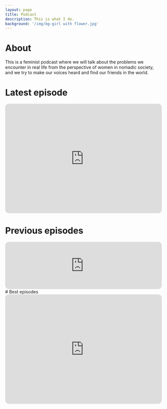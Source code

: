```yaml
---
layout: page
title: Podcast
description: This is what I do.
background: '/img/bg-girl with flower.jpg' 
---
```


# About
This is a feminist podcast where we will talk about the problems we encounter in real life from the perspective of women in nomadic society, and we try to make our voices heard and find our friends in the world.

# Latest episode
<iframe style="border-radius:12px" src="https://open.spotify.com/embed/show/4oHnPO0p0kvO590mJGb2ui?utm_source=generator" width="100%" height="352" frameBorder="0" allowfullscreen="" allow="autoplay; clipboard-write; encrypted-media; fullscreen; picture-in-picture" loading="lazy"></iframe>


# Previous episodes
<iframe style="border-radius:12px" src="https://open.spotify.com/embed/episode/56JwdIwUf679vjU92Gubzd?utm_source=generator" width="100%" height="152" frameBorder="0" allowfullscreen="" allow="autoplay; clipboard-write; encrypted-media; fullscreen; picture-in-picture" loading="lazy"></iframe>
# Best episodes  
<iframe style="border-radius:12px" src="https://open.spotify.com/embed/episode/1tRc8BOv2qxtHNDYlGLwCw?utm_source=generator" width="100%" height="352" frameBorder="0" allowfullscreen="" allow="autoplay; clipboard-write; encrypted-media; fullscreen; picture-in-picture" loading="lazy"></iframe>

